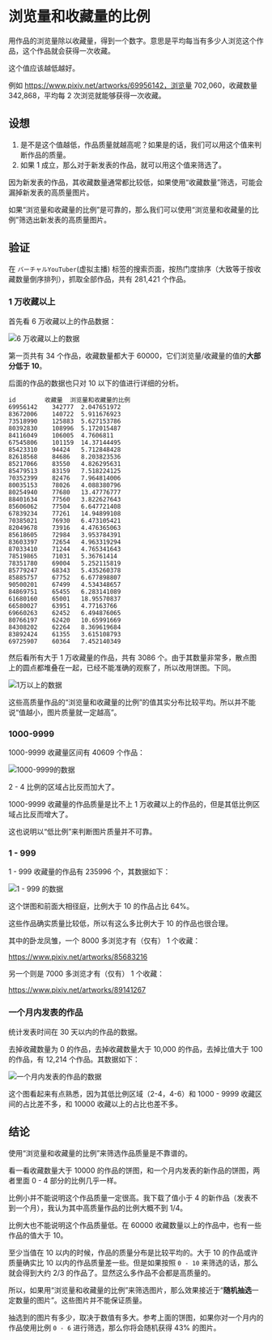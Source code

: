 # 浏览量和收藏量的比例

用作品的浏览量除以收藏量，得到一个数字。意思是平均每当有多少人浏览这个作品，这个作品就会获得一次收藏。

这个值应该越低越好。

例如 https://www.pixiv.net/artworks/69956142，浏览量 702,060，收藏数量 342,868，平均每 2 次浏览就能够获得一次收藏。

## 设想

1. 是不是这个值越低，作品质量就越高呢？如果是的话，我们可以用这个值来判断作品的质量。
2. 如果 1 成立，那么对于新发表的作品，就可以用这个值来筛选了。

因为新发表的作品，其收藏数量通常都比较低，如果使用“收藏数量”筛选，可能会漏掉新发表的高质量图片。

如果“浏览量和收藏量的比例”是可靠的，那么我们可以使用“浏览量和收藏量的比例”筛选出新发表的高质量图片。

## 验证

在 `バーチャルYouTuber`(虚拟主播) 标签的搜索页面，按热门度排序（大致等于按收藏数量倒序排列），抓取全部作品，共有 281,421 个作品。

### 1 万收藏以上

首先看 6 万收藏以上的作品数据：

![6 万收藏以上的数据](./images/2021-12-09_151315.png)

第一页共有 34 个作品，收藏数量都大于 60000，它们浏览量/收藏量的值的**大部分低于 10**。

后面的作品的数据也只对 10 以下的值进行详细的分析。

```
id        收藏量  浏览量和收藏量的比例
69956142	342777	2.047651972
83672006	140722	5.911676923
73518990	125883	5.627153786
80392830	108996	5.172015487
84116049	106005	4.7606811
67545806	101159	14.37144495
85423310	94424	5.712848428
82618568	84686	8.203823536
85217066	83550	4.826295631
85479513	83159	7.518224125
70352399	82476	7.964814006
80035153	78026	4.088380796
80254940	77680	13.47776777
88401634	77560	3.822627643
85606062	77504	6.647721408
67839234	77261	14.94899108
70385021	76930	6.473105421
82049678	73916	4.476365063
85618605	72984	3.953784391
83603397	72654	4.963319294
87033410	71244	4.765341643
78519865	71031	5.36761414
78351780	69004	5.252115819
85779247	68343	5.435260378
85885757	67752	6.677898807
90500201	67499	4.534348657
84869751	65455	6.283141089
61680160	65001	18.95570837
66580027	63951	4.77163766
69660263	62452	6.494876065
80766197	62420	10.65991669
84308202	62264	8.369619684
83892424	61355	3.615108793
69725907	60364	7.452140349
```

然后看所有大于 1 万收藏量的作品，共有 3086 个。由于其数量非常多，散点图上的圆点都堆叠在一起，已经不能准确的观察了，所以改用饼图。下同。

![1万以上的数据](./images/2021-12-09_174208.png)

这些高质量作品的“浏览量和收藏量的比例”的值其实分布比较平均。所以并不能说“值越小，图片质量就一定越高”。

### 1000-9999

1000-9999 收藏量区间有 40609 个作品：

![1000-9999的数据](./images/2021-12-09_175558.png)

2 - 4 比例的区域占比反而加大了。

1000-9999 收藏量的作品质量是比不上 1 万收藏以上的作品的，但是其低比例区域占比反而增大了。

这也说明以“低比例”来判断图片质量并不可靠。

### 1 - 999

1 - 999 收藏量的作品有 235996 个，其数据如下：

![1 - 999 的数据](./images/2021-12-09_175824.png)

这个饼图和前面大相径庭，比例大于 10 的作品占比 64%。

这些作品确实质量比较低，所以有这么多比例大于 10 的作品也很合理。

其中的卧龙凤雏，一个 8000 多浏览才有（仅有） 1 个收藏：

https://www.pixiv.net/artworks/85683216

另一个则是 7000 多浏览才有（仅有） 1 个收藏：

https://www.pixiv.net/artworks/89141267

### 一个月内发表的作品

统计发表时间在 30 天以内的作品的数据。

去掉收藏数量为 0 的作品，去掉收藏数量大于 10,000 的作品，去掉比值大于 100 的作品，有 12,214 个作品。其数据如下：

![一个月内发表的作品的数据](./images/2021-12-09_180103.png)

这个图看起来有点熟悉，因为其低比例区域（2-4，4-6）和 1000 - 9999 收藏区间的占比差不多，和 10000 收藏以上的占比也差不多。

## 结论

使用“浏览量和收藏量的比例”来筛选作品质量是不靠谱的。

看一看收藏数量大于 10000 的作品的饼图，和一个月内发表的新作品的饼图，两者里面 0 - 4 部分的比例几乎一样。

比例小并不能说明这个作品质量一定很高。我下载了值小于 4 的新作品（发表不到一个月），我认为其中高质量作品的比例大概不到 1/4。

比例大也不能说明这个作品质量低。在 60000 收藏数量以上的作品中，也有一些作品的值大于 10。

至少当值在 10 以内的时候，作品的质量分布是比较平均的。大于 10 的作品或许质量确实比 10 以内的作品质量差一些。但是如果按照 `0 - 10` 来筛选的话，那么就会得到大约 2/3 的作品了。显然这么多作品不会都是高质量的。

所以，如果用“浏览量和收藏量的比例”来筛选图片，那么效果接近于“**随机抽选**一定数量的图片”。这些图片并不能保证质量。

抽选到的图片有多少，取决于数值有多大。参考上面的饼图，如果你对一个月内的作品使用比例 `0 - 6` 进行筛选，那么你将会随机获得 43% 的图片。
